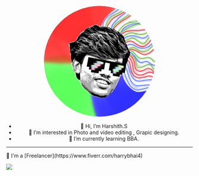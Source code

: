 <p align="center">
  <a href=""><img height="300" width="300" style="border-radius:100%" src="/mylogo.png" ></a>
<ul align="center">
  <li>👋 Hi, I’m Harshith.S</li>
  <li> 👀 I’m interested in Photo and video editing , Grapic designing.</li> 
  <li>🌱 I’m currently learning BBA.</li>
</ul>
</p>

---

<P>
💼 I'm a [Freelancer](https://www.fiverr.com/harrybhai4)
  </p> <a><img src=to get my services , check my profile [CLICK HERE](https://www.fiverr.com/harrybhai4) 
- 🎨 I also create NFT's , Here's my profile [CLICK HERE](https://opensea.io/HarryCharan)
- 🤑 Buy my NFT collection - [Girls on Canvas](https://opensea.io/collection/goc-by-harry)
<!---
HarryC44/HarryC44 is a ✨ special ✨ repository because its `README.md` (this file) appears on your GitHub profile.
You can click the Preview link to take a look at your changes.
--->
